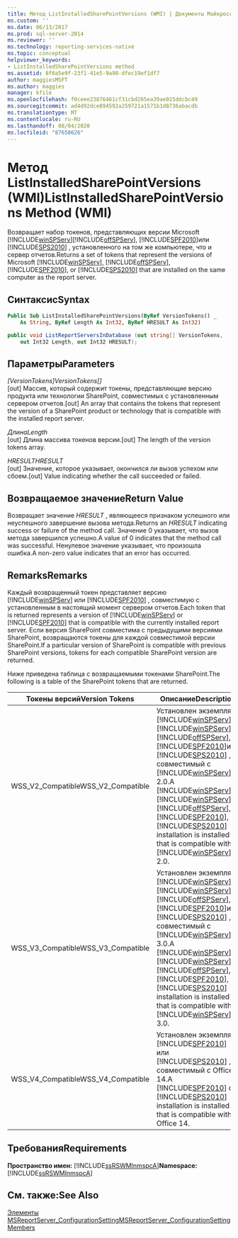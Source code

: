 ```yaml
---
title: Метод ListInstalledSharePointVersions (WMI) | Документы Майкрософт
ms.custom: ''
ms.date: 06/13/2017
ms.prod: sql-server-2014
ms.reviewer: ''
ms.technology: reporting-services-native
ms.topic: conceptual
helpviewer_keywords:
- ListInstalledSharePointVersions method
ms.assetid: 8f0a5e9f-23f1-41e5-9a90-dfec19ef1df7
author: maggiesMSFT
ms.author: maggies
manager: kfile
ms.openlocfilehash: f0ceee23876461cf31cbd265ea39ae015ddcbc49
ms.sourcegitcommit: ad4d92dce894592a259721a1571b1d8736abacdb
ms.translationtype: MT
ms.contentlocale: ru-RU
ms.lasthandoff: 08/04/2020
ms.locfileid: "87658626"
---
```

# <a name="listinstalledsharepointversions-method-wmi"></a><span data-ttu-id="77abe-102">Метод ListInstalledSharePointVersions (WMI)</span><span class="sxs-lookup"><span data-stu-id="77abe-102">ListInstalledSharePointVersions Method (WMI)</span></span>
  <span data-ttu-id="77abe-103">Возвращает набор токенов, представляющих версии Microsoft [!INCLUDE[winSPServ](../../includes/winspserv-md.md)][!INCLUDE[offSPServ](../../includes/offspserv-md.md)], [!INCLUDE[SPF2010](../../includes/spf2010-md.md)]или [!INCLUDE[SPS2010](../../includes/sps2010-md.md)] , установленного на том же компьютере, что и сервер отчетов.</span><span class="sxs-lookup"><span data-stu-id="77abe-103">Returns a set of tokens that represent the versions of Microsoft [!INCLUDE[winSPServ](../../includes/winspserv-md.md)], [!INCLUDE[offSPServ](../../includes/offspserv-md.md)], [!INCLUDE[SPF2010](../../includes/spf2010-md.md)], or [!INCLUDE[SPS2010](../../includes/sps2010-md.md)] that are installed on the same computer as the report server.</span></span>  
  
## <a name="syntax"></a><span data-ttu-id="77abe-104">Синтаксис</span><span class="sxs-lookup"><span data-stu-id="77abe-104">Syntax</span></span>  
  
```vb  
Public Sub ListInstalledSharePointVersions(ByRef VersionTokens() _  
    As String, ByRef Length As Int32, ByRef HRESULT As Int32)  
```  
  
```csharp  
public void ListReportServersInDatabase (out string[] VersionTokens,   
    out Int32 Length, out Int32 HRESULT);  
```  
  
## <a name="parameters"></a><span data-ttu-id="77abe-105">Параметры</span><span class="sxs-lookup"><span data-stu-id="77abe-105">Parameters</span></span>  
 <span data-ttu-id="77abe-106">*[VersionTokens]*</span><span class="sxs-lookup"><span data-stu-id="77abe-106">*VersionTokens[]*</span></span>  
 <span data-ttu-id="77abe-107">[out] Массив, который содержит токены, представляющие версию продукта или технологии SharePoint, совместимых с установленным сервером отчетов.</span><span class="sxs-lookup"><span data-stu-id="77abe-107">[out] An array that contains the tokens that represent the version of a SharePoint product or technology that is compatible with the installed report server.</span></span>  
  
 <span data-ttu-id="77abe-108">*Длина*</span><span class="sxs-lookup"><span data-stu-id="77abe-108">*Length*</span></span>  
 <span data-ttu-id="77abe-109">[out] Длина массива токенов версии.</span><span class="sxs-lookup"><span data-stu-id="77abe-109">[out] The length of the version tokens array.</span></span>  
  
 <span data-ttu-id="77abe-110">*HRESULT*</span><span class="sxs-lookup"><span data-stu-id="77abe-110">*HRESULT*</span></span>  
 <span data-ttu-id="77abe-111">[out] Значение, которое указывает, окончился ли вызов успехом или сбоем.</span><span class="sxs-lookup"><span data-stu-id="77abe-111">[out] Value indicating whether the call succeeded or failed.</span></span>  
  
## <a name="return-value"></a><span data-ttu-id="77abe-112">Возвращаемое значение</span><span class="sxs-lookup"><span data-stu-id="77abe-112">Return Value</span></span>  
 <span data-ttu-id="77abe-113">Возвращает значение *HRESULT* , являющееся признаком успешного или неуспешного завершение вызова метода.</span><span class="sxs-lookup"><span data-stu-id="77abe-113">Returns an *HRESULT* indicating success or failure of the method call.</span></span> <span data-ttu-id="77abe-114">Значение 0 указывает, что вызов метода завершился успешно.</span><span class="sxs-lookup"><span data-stu-id="77abe-114">A value of 0 indicates that the method call was successful.</span></span> <span data-ttu-id="77abe-115">Ненулевое значение указывает, что произошла ошибка.</span><span class="sxs-lookup"><span data-stu-id="77abe-115">A non-zero value indicates that an error has occurred.</span></span>  
  
## <a name="remarks"></a><span data-ttu-id="77abe-116">Remarks</span><span class="sxs-lookup"><span data-stu-id="77abe-116">Remarks</span></span>  
 <span data-ttu-id="77abe-117">Каждый возвращенный токен представляет версию [!INCLUDE[winSPServ](../../includes/winspserv-md.md)] или [!INCLUDE[SPF2010](../../includes/spf2010-md.md)] , совместимую с установленным в настоящий момент сервером отчетов.</span><span class="sxs-lookup"><span data-stu-id="77abe-117">Each token that is returned represents a version of [!INCLUDE[winSPServ](../../includes/winspserv-md.md)] or [!INCLUDE[SPF2010](../../includes/spf2010-md.md)] that is compatible with the currently installed report server.</span></span> <span data-ttu-id="77abe-118">Если версия SharePoint совместима с предыдущими версиями SharePoint, возвращаются токены для каждой совместимой версии SharePoint.</span><span class="sxs-lookup"><span data-stu-id="77abe-118">If a particular version of SharePoint is compatible with previous SharePoint versions, tokens for each compatible SharePoint version are returned.</span></span>  
  
 <span data-ttu-id="77abe-119">Ниже приведена таблица с возвращаемыми токенами SharePoint.</span><span class="sxs-lookup"><span data-stu-id="77abe-119">The following is a table of the SharePoint tokens that are returned.</span></span>  
  
|<span data-ttu-id="77abe-120">**Токены версий**</span><span class="sxs-lookup"><span data-stu-id="77abe-120">**Version Tokens**</span></span>|<span data-ttu-id="77abe-121">**Описание**</span><span class="sxs-lookup"><span data-stu-id="77abe-121">**Description**</span></span>|  
|------------------------|---------------------|  
|<span data-ttu-id="77abe-122">WSS_V2_Compatible</span><span class="sxs-lookup"><span data-stu-id="77abe-122">WSS_V2_Compatible</span></span>|<span data-ttu-id="77abe-123">Установлен экземпляр [!INCLUDE[winSPServ](../../includes/winspserv-md.md)], [!INCLUDE[winSPServ](../../includes/winspserv-md.md)], [!INCLUDE[offSPServ](../../includes/offspserv-md.md)], [!INCLUDE[SPF2010](../../includes/spf2010-md.md)]или [!INCLUDE[SPS2010](../../includes/sps2010-md.md)] , совместимый с [!INCLUDE[winSPServ](../../includes/winspserv-md.md)] 2.0.</span><span class="sxs-lookup"><span data-stu-id="77abe-123">A [!INCLUDE[winSPServ](../../includes/winspserv-md.md)], [!INCLUDE[winSPServ](../../includes/winspserv-md.md)], [!INCLUDE[offSPServ](../../includes/offspserv-md.md)], [!INCLUDE[SPF2010](../../includes/spf2010-md.md)], or [!INCLUDE[SPS2010](../../includes/sps2010-md.md)] installation is installed that is compatible with [!INCLUDE[winSPServ](../../includes/winspserv-md.md)] 2.0.</span></span>|  
|<span data-ttu-id="77abe-124">WSS_V3_Compatible</span><span class="sxs-lookup"><span data-stu-id="77abe-124">WSS_V3_Compatible</span></span>|<span data-ttu-id="77abe-125">Установлен экземпляр [!INCLUDE[winSPServ](../../includes/winspserv-md.md)], [!INCLUDE[winSPServ](../../includes/winspserv-md.md)], [!INCLUDE[offSPServ](../../includes/offspserv-md.md)], [!INCLUDE[SPF2010](../../includes/spf2010-md.md)]или [!INCLUDE[SPS2010](../../includes/sps2010-md.md)] , совместимый с [!INCLUDE[winSPServ](../../includes/winspserv-md.md)] 3.0.</span><span class="sxs-lookup"><span data-stu-id="77abe-125">A [!INCLUDE[winSPServ](../../includes/winspserv-md.md)], [!INCLUDE[winSPServ](../../includes/winspserv-md.md)], [!INCLUDE[offSPServ](../../includes/offspserv-md.md)], [!INCLUDE[SPF2010](../../includes/spf2010-md.md)], or [!INCLUDE[SPS2010](../../includes/sps2010-md.md)] installation is installed that is compatible with [!INCLUDE[winSPServ](../../includes/winspserv-md.md)] 3.0.</span></span>|  
|<span data-ttu-id="77abe-126">WSS_V4_Compatible</span><span class="sxs-lookup"><span data-stu-id="77abe-126">WSS_V4_Compatible</span></span>|<span data-ttu-id="77abe-127">Установлен экземпляр [!INCLUDE[SPF2010](../../includes/spf2010-md.md)] или [!INCLUDE[SPS2010](../../includes/sps2010-md.md)] , совместимый с Office 14.</span><span class="sxs-lookup"><span data-stu-id="77abe-127">A [!INCLUDE[SPF2010](../../includes/spf2010-md.md)] or [!INCLUDE[SPS2010](../../includes/sps2010-md.md)] installation is installed that is compatible with Office 14.</span></span>|  
  
## <a name="requirements"></a><span data-ttu-id="77abe-128">Требования</span><span class="sxs-lookup"><span data-stu-id="77abe-128">Requirements</span></span>  
 <span data-ttu-id="77abe-129">**Пространство имен:** [!INCLUDE[ssRSWMInmspcA](../../includes/ssrswminmspca-md.md)]</span><span class="sxs-lookup"><span data-stu-id="77abe-129">**Namespace:** [!INCLUDE[ssRSWMInmspcA](../../includes/ssrswminmspca-md.md)]</span></span>  
  
## <a name="see-also"></a><span data-ttu-id="77abe-130">См. также:</span><span class="sxs-lookup"><span data-stu-id="77abe-130">See Also</span></span>  
 [<span data-ttu-id="77abe-131">Элементы MSReportServer_ConfigurationSetting</span><span class="sxs-lookup"><span data-stu-id="77abe-131">MSReportServer_ConfigurationSetting Members</span></span>](msreportserver-configurationsetting-members.md)  
  
  

